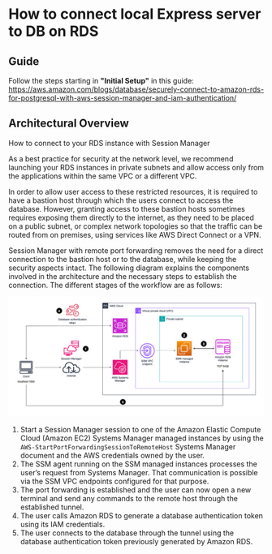 # How to connect local Express server to DB on RDS

## Guide

Follow the steps starting in **"Initial Setup"** in this guide: https://aws.amazon.com/blogs/database/securely-connect-to-amazon-rds-for-postgresql-with-aws-session-manager-and-iam-authentication/

## Architectural Overview

How to connect to your RDS instance with Session Manager

As a best practice for security at the network level, we recommend launching your RDS instances in private subnets and allow access only from the applications within the same VPC or a different VPC.

In order to allow user access to these restricted resources, it is required to have a bastion host through which the users connect to access the database. However, granting access to these bastion hosts sometimes requires exposing them directly to the internet, as they need to be placed on a public subnet, or complex network topologies so that the traffic can be routed from on premises, using services like AWS Direct Connect or a VPN.

Session Manager with remote port forwarding removes the need for a direct connection to the bastion host or to the database, while keeping the security aspects intact.
The following diagram explains the components involved in the architecture and the necessary steps to establish the connection.
The different stages of the workflow are as follows:

![local-connect-to-rds-with-session-manager-diagram](local-connect-to-rds-with-session-manager-diagram.png)

1. Start a Session Manager session to one of the Amazon Elastic Compute Cloud (Amazon EC2) Systems Manager managed instances by using the `AWS-StartPortForwardingSessionToRemoteHost` Systems Manager document and the AWS credentials owned by the user.
2. The SSM agent running on the SSM managed instances processes the user’s request from Systems Manager. That communication is possible via the SSM VPC endpoints configured for that purpose.
3. The port forwarding is established and the user can now open a new terminal and send any commands to the remote host through the established tunnel.
4. The user calls Amazon RDS to generate a database authentication token using its IAM credentials.
5. The user connects to the database through the tunnel using the database authentication token previously generated by Amazon RDS.
